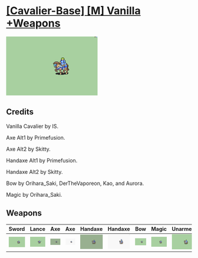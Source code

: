 # [\[Cavalier-Base\] \[M\] Vanilla +Weapons](./)

<img src="./1.%20Sword/Sword_000.png" alt="[Cavalier-Base] [M] Vanilla +Weapons standing" />

## Credits

Vanilla Cavalier by IS.

Axe Alt1 by Primefusion.

Axe Alt2 by Skitty.

Handaxe Alt1 by Primefusion.

Handaxe Alt2 by Skitty.

Bow by Orihara_Saki, DerTheVaporeon, Kao, and Aurora.

Magic by Orihara_Saki.

## Weapons


|Sword |Lance |Axe |Axe |Handaxe |Handaxe |Bow |Magic |Unarmed |
|  :---: | :---: | :---: | :---: | :---: | :---: | :---: | :---: | :---: |
| <img alt="Sword animation" src="./1.%20Sword/Sword.gif" /> | <img alt="Lance animation" src="./2.%20Lance/Lance.gif" /> | <img alt="Axe animation" src="./3.%20Axe%20(Alt1)/Axe.gif" /> | <img alt="Axe animation" src="./3.%20Axe%20(Alt2)/Axe.gif" /> | <img alt="Handaxe animation" src="./4.%20Handaxe%20(Alt1)/Handaxe.gif" /> | <img alt="Handaxe animation" src="./4.%20Handaxe%20(Alt2)/Handaxe.gif" /> | <img alt="Bow animation" src="./5.%20Bow/Bow.gif" /> | <img alt="Magic animation" src="./6.%20Magic/Magic.gif" /> | <img alt="Unarmed animation" src="./8.%20Unarmed/Unarmed.gif" /> |
